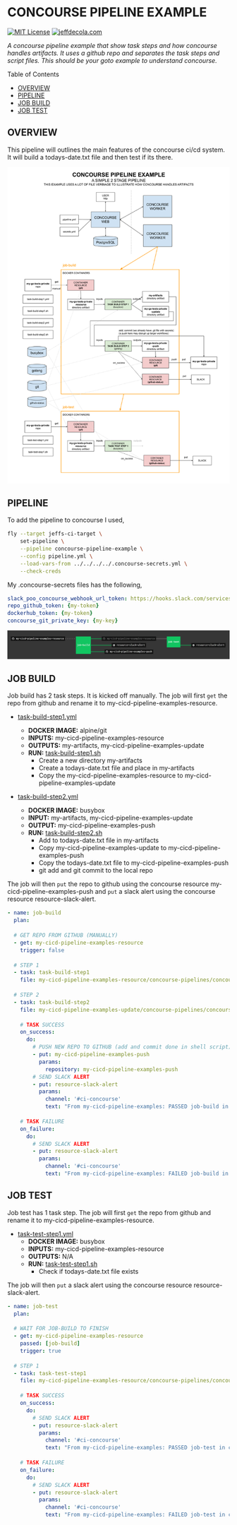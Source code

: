 # CONCOURSE PIPELINE EXAMPLE

[![MIT License](https://img.shields.io/:license-mit-blue.svg)](https://jeffdecola.mit-license.org)
[![jeffdecola.com](https://img.shields.io/badge/website-jeffdecola.com-blue)](https://jeffdecola.com)

  _A concourse pipeline example that show task steps and how
  concourse handles artifacts. It uses a github repo and separates
  the task steps and script files.
  This should be your goto example to understand concourse._

Table of Contents

* [OVERVIEW](https://github.com/JeffDeCola/my-cicd-pipeline-examples/tree/master/concourse-pipelines/concourse-pipeline-example#overview)
* [PIPELINE](https://github.com/JeffDeCola/my-cicd-pipeline-examples/tree/master/concourse-pipelines/concourse-pipeline-example#pipeline)
* [JOB BUILD](https://github.com/JeffDeCola/my-cicd-pipeline-examples/tree/master/concourse-pipelines/concourse-pipeline-example#job-build)
* [JOB TEST](https://github.com/JeffDeCola/my-cicd-pipeline-examples/tree/master/concourse-pipelines/concourse-pipeline-example#job-test)

## OVERVIEW

This pipeline will outlines the main features of the concourse ci/cd system.
It will build a todays-date.txt file and then test if its there.

![IMAGE](../../docs/pics/concourse-pipeline-example.svg)

## PIPELINE

To add the pipeline to concourse I used,

```bash
fly --target jeffs-ci-target \
    set-pipeline \
    --pipeline concourse-pipeline-example \
    --config pipeline.yml \
    --load-vars-from ../../../../.concourse-secrets.yml \
    --check-creds
```

My .concourse-secrets files has the following,

```yml
slack_poo_concourse_webhook_url_token: https://hooks.slack.com/services/{my-token}
repo_github_token: {my-token}
dockerhub_token: {my-token}
concourse_git_private_key: {my-key}
```

![IMAGE](../../docs/pics/concourse-pipeline-example-pipeline.jpg)

## JOB BUILD

Job build has 2 task steps. It is kicked off manually.
The job will first `get` the repo from github and
rename it to my-cicd-pipeline-examples-resource.

* [task-build-step1.yml](https://github.com/JeffDeCola/my-cicd-pipeline-examples/blob/main/concourse-pipelines/concourse-pipeline-example/jobs/build/task-build-step1.yml)
  * **DOCKER IMAGE:** alpine/git
  * **INPUTS:** my-cicd-pipeline-examples-resource
  * **OUTPUTS:** my-artifacts, my-cicd-pipeline-examples-update
  * **RUN:** [task-build-step1.sh](https://github.com/JeffDeCola/my-cicd-pipeline-examples/blob/main/concourse-pipelines/concourse-pipeline-example/jobs/build/task-build-step1.sh)
    * Create a new directory my-artifacts
    * Create a todays-date.txt file and place in my-artifacts
    * Copy the my-cicd-pipeline-examples-resource to my-cicd-pipeline-examples-update

* [task-build-step2.yml](https://github.com/JeffDeCola/my-cicd-pipeline-examples/blob/main/concourse-pipelines/concourse-pipeline-example/jobs/build/task-build-step2.yml)
  * **DOCKER IMAGE:** busybox
  * **INPUT:** my-artifacts, my-cicd-pipeline-examples-update
  * **OUTPUT:** my-cicd-pipeline-examples-push
  * **RUN:** [task-build-step2.sh](https://github.com/JeffDeCola/my-cicd-pipeline-examples/blob/main/concourse-pipelines/concourse-pipeline-example/jobs/build/task-build-step2.sh)
    * Add to todays-date.txt file in my-artifacts
    * Copy my-cicd-pipeline-examples-update to my-cicd-pipeline-examples-push
    * Copy the todays-date.txt file to my-cicd-pipeline-examples-push
    * git add and git commit to the local repo

The job will then `put` the repo to github using the concourse resource
my-cicd-pipeline-examples-push and `put` a slack alert using
the concourse resource resource-slack-alert.

```yaml
- name: job-build
  plan:

  # GET REPO FROM GITHUB (MANUALLY)
  - get: my-cicd-pipeline-examples-resource
    trigger: false

  # STEP 1
  - task: task-build-step1
    file: my-cicd-pipeline-examples-resource/concourse-pipelines/concourse-pipeline-example/jobs/build/task-build-step1.yml

  # STEP 2
  - task: task-build-step2
    file: my-cicd-pipeline-examples-update/concourse-pipelines/concourse-pipeline-example/jobs/build/task-build-step2.yml

    # TASK SUCCESS
    on_success:
      do:
        # PUSH NEW REPO TO GITHUB (add and commit done in shell script)
        - put: my-cicd-pipeline-examples-push
          params:
            repository: my-cicd-pipeline-examples-push
        # SEND SLACK ALERT
        - put: resource-slack-alert
          params:
            channel: '#ci-concourse'
            text: "From my-cicd-pipeline-examples: PASSED job-build in concourse ci."

    # TASK FAILURE
    on_failure:
      do:
        # SEND SLACK ALERT
        - put: resource-slack-alert
          params:
            channel: '#ci-concourse'
            text: "From my-cicd-pipeline-examples: FAILED job-build in concourse ci."
```

## JOB TEST

Job test has 1 task step. The job will first `get` the repo from github and
rename it to my-cicd-pipeline-examples-resource.

* [task-test-step1.yml](https://github.com/JeffDeCola/my-cicd-pipeline-examples/blob/main/concourse-pipelines/concourse-pipeline-example/jobs/test/task-test-step1.yml)
  * **DOCKER IMAGE:** busybox
  * **INPUTS:** my-cicd-pipeline-examples-resource
  * **OUTPUTS:** N/A
  * **RUN:** [task-test-step1.sh](https://github.com/JeffDeCola/my-cicd-pipeline-examples/blob/main/concourse-pipelines/concourse-pipeline-example/jobs/test/task-test-step1.sh)
    * Check if todays-date.txt file exists

The job will then `put` a slack alert using the concourse resource
resource-slack-alert.

```yaml
- name: job-test
  plan:

  # WAIT FOR JOB-BUILD TO FINISH
  - get: my-cicd-pipeline-examples-resource
    passed: [job-build]
    trigger: true

  # STEP 1
  - task: task-test-step1
    file: my-cicd-pipeline-examples-resource/concourse-pipelines/concourse-pipeline-example/jobs/test/task-test-step1.yml

    # TASK SUCCESS
    on_success:
      do:
        # SEND SLACK ALERT
        - put: resource-slack-alert
          params:
            channel: '#ci-concourse'
            text: "From my-cicd-pipeline-examples: PASSED job-test in concourse ci."

    # TASK FAILURE
    on_failure:
      do:
        # SEND SLACK ALERT
        - put: resource-slack-alert
          params:
            channel: '#ci-concourse'
            text: "From my-cicd-pipeline-examples: FAILED job-test in concourse ci."
```
